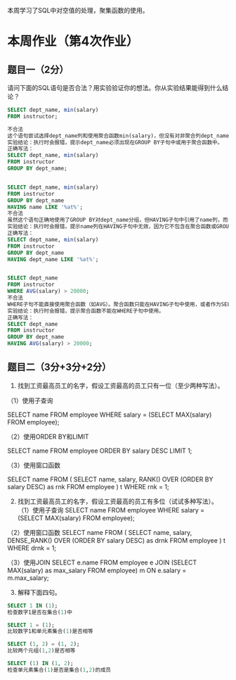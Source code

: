 本周学习了SQL中对空值的处理，聚集函数的使用。

# 本周作业（第4次作业）

## 题目一（2分）

请问下面的SQL语句是否合法？用实验验证你的想法。你从实验结果能得到什么结论？

```sql
SELECT dept_name, min(salary)
FROM instructor;

不合法
这个语句尝试选择dept_name列和使用聚合函数min(salary)，但没有对非聚合列dept_name进行GROUP BY分组
实验结论：执行时会报错，提示dept_name必须出现在GROUP BY子句中或用于聚合函数中。
正确写法：
SELECT dept_name, min(salary)
FROM instructor
GROUP BY dept_name;


SELECT dept_name, min(salary)
FROM instructor
GROUP BY dept_name
HAVING name LIKE '%at%';
不合法
虽然这个语句正确地使用了GROUP BY对dept_name分组，但HAVING子句中引用了name列，而该列既不是分组列也不是聚合函数结果。
实验结论：执行时会报错，提示name列在HAVING子句中无效，因为它不包含在聚合函数或GROUP BY子句中。
正确写法：
SELECT dept_name, min(salary)
FROM instructor
GROUP BY dept_name
HAVING dept_name LIKE '%at%'; 


SELECT dept_name
FROM instructor
WHERE AVG(salary) > 20000;
不合法
WHERE子句不能直接使用聚合函数（如AVG）。聚合函数只能在HAVING子句中使用，或者作为SELECT列表的一部分。
实验结论：执行时会报错，提示聚合函数不能在WHERE子句中使用。
正确写法：
SELECT dept_name
FROM instructor
GROUP BY dept_name
HAVING AVG(salary) > 20000;
```

## 题目二（3分+3分+2分）

1. 找到工资最高员工的名字，假设工资最高的员工只有一位（至少两种写法）。

（1）使用子查询

SELECT name
FROM employee
WHERE salary = (SELECT MAX(salary) FROM employee);


（2）使用ORDER BY和LIMIT

SELECT name
FROM employee
ORDER BY salary DESC
LIMIT 1;


（3）使用窗口函数

SELECT name
FROM (
    SELECT name, salary, RANK() OVER (ORDER BY salary DESC) as rnk
    FROM employee
) t
WHERE rnk = 1;



2. 找到工资最高员工的名字，假设工资最高的员工有多位（试试多种写法）。
（1）使用子查询
SELECT name
FROM employee
WHERE salary = (SELECT MAX(salary) FROM employee);

（2）使用窗口函数
SELECT name
FROM (
    SELECT name, salary, DENSE_RANK() OVER (ORDER BY salary DESC) as drnk
    FROM employee
) t
WHERE drnk = 1;

（3）使用JOIN
SELECT e.name
FROM employee e
JOIN (SELECT MAX(salary) as max_salary FROM employee) m
ON e.salary = m.max_salary;


3. 解释下面四句。

```sql
SELECT 1 IN (1);
检查数字1是否在集合(1)中

SELECT 1 = (1);
比较数字1和单元素集合(1)是否相等

SELECT (1, 2) = (1, 2);
比较两个元组(1,2)是否相等

SELECT (1) IN (1, 2);
检查单元素集合(1)是否是集合(1,2)的成员

```
